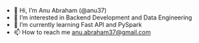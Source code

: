 - 👋 Hi, I’m Anu Abraham (@anu37)
- 👀 I’m interested in Backend Development and Data Engineering
- 🌱 I’m currently learning Fast API and PySpark
- 📫 How to reach me anu.abraham37@gmail.com

<!---
anu37/anu37 is a ✨ special ✨ repository because its `README.md` (this file) appears on your GitHub profile.
You can click the Preview link to take a look at your changes.
--->

